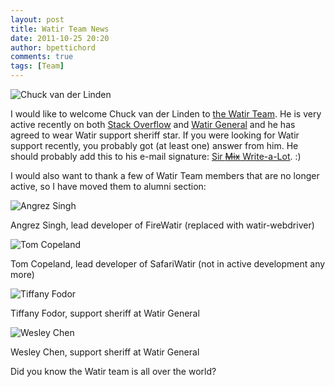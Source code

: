```yaml
---
layout: post
title: Watir Team News
date: 2011-10-25 20:20
author: bpettichord
comments: true
tags: [Team]
---
```

<img src="http://watir001.files.wordpress.com/2011/10/chuck.jpg" alt="Chuck van der Linden" title="Chuck van der Linden" />

I would like to welcome Chuck van der Linden to <a href="http://watir.com/team/">the Watir Team</a>. He is very active recently on both <a href="http://stackoverflow.com/tags/watir/topusers">Stack Overflow</a> and <a href="http://groups.google.com/group/watir-general/about">Watir General</a> and he has agreed to wear Watir support sheriff star. If you were looking for Watir support recently, you probably got (at least one) answer from him. He should probably add this to his e-mail signature: <a href="http://en.wikipedia.org/wiki/Sir_Mix-a-Lot">Sir <del datetime="2011-10-25T09:55:07+00:00">Mix</del> Write-a-Lot</a>. :)
<!--more-->

I would also want to thank a few of Watir Team members that are no longer active, so I have moved them to alumni section:

<img src="http://watir001.files.wordpress.com/2009/10/angrez1.jpg" alt="Angrez Singh" title="Angrez Singh" />

Angrez Singh, lead developer of FireWatir (replaced with watir-webdriver)

<img src="http://watir001.files.wordpress.com/2009/10/tom.jpg" alt="Tom Copeland" title="Tom Copeland" />

Tom Copeland, lead developer of SafariWatir (not in active development any more)

<img src="http://watir001.files.wordpress.com/2009/10/tiffany.jpg" alt="Tiffany Fodor" title="Tiffany Fodor" />

Tiffany Fodor, support sheriff at Watir General

<img src="http://watir001.files.wordpress.com/2009/10/wesley.jpg" alt="Wesley Chen" title="Wesley Chen" />

Wesley Chen, support sheriff at Watir General

Did you know the Watir team is all over the world?
